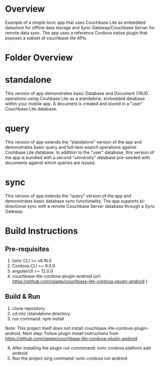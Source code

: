 # Overview
Example of a simple Ionic app that uses Couchbase Lite as embedded datastore for offline data storage and Sync Gateway/Couchbase Server for remote data sync.
The app uses a reference Cordova native plugin that exposes a subset of couchbase lite APIs.

# Folder Overview

# standalone
This version of app demonstrates basic Database and Document CRUD operations using Couhbase Lite as a standalone, embedded database within your mobile app. A document is created and stored in a "user" Couchbase Lite database.


# query
This version of app extends the "standalone" version of the app and demonstrates basic query and full-text-search operations against Couhbase Lite database. In addition to the "user" database, this version of the app is bundled with a second "university" database pre-seeded with documents against which queries are issued.

# sync
This version of app extends the "query" version of the app and demonstrates basic database sync functionality. The app supports bi-directional sync with a remote Couchbase Server database through a Sync Gateway.


# Build Instructions

## Pre-requisites
1. Ionic CLI >= v6.16.0 
2. Cordova CLI >= 9.0.0
3. angular/cli >= 12.0.0
4. couchbase-lite-cordova-plugin-android (url: https://github.com/rajagp/couchbase-lite-cordova-plugin-android )

##  Build & Run
1. clone repository
2. cd into /standalone directory.
3. run command: npm install

Note: This project itself does not install couchbase-lite-cordova-plugin-android. 
Next step: Follow plugin install instructions from https://github.com/rajagp/couchbase-lite-cordova-plugin-android

4. After installing the plugin run commmand: ionic cordova platform add android
5. Run the project sing command: ionic cordova run android
